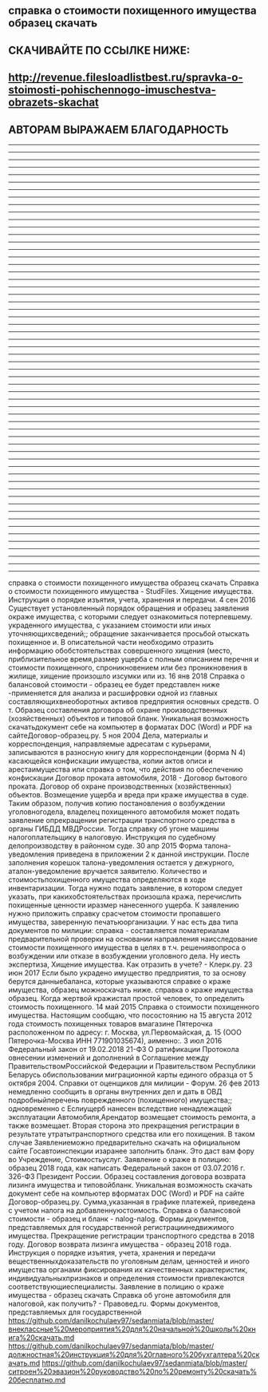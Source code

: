 справка о стоимости похищенного имущества образец скачать
--------------------------------------------------
СКАЧИВАЙТЕ ПО ССЫЛКЕ НИЖЕ:
--------------------------------------------------
http://revenue.filesloadlistbest.ru/spravka-o-stoimosti-pohischennogo-imuschestva-obrazets-skachat
--------------------------------------------------
АВТОРАМ ВЫРАЖАЕМ БЛАГОДАРНОСТЬ
--------------------------------------------------
--------------------------------------------------
--------------------------------------------------
--------------------------------------------------
--------------------------------------------------
--------------------------------------------------
--------------------------------------------------
--------------------------------------------------
--------------------------------------------------
--------------------------------------------------
--------------------------------------------------
--------------------------------------------------
--------------------------------------------------
--------------------------------------------------
--------------------------------------------------
--------------------------------------------------
--------------------------------------------------
--------------------------------------------------
--------------------------------------------------
--------------------------------------------------
--------------------------------------------------
--------------------------------------------------
--------------------------------------------------
--------------------------------------------------
--------------------------------------------------
--------------------------------------------------
--------------------------------------------------
--------------------------------------------------
--------------------------------------------------
--------------------------------------------------
--------------------------------------------------
--------------------------------------------------
--------------------------------------------------
--------------------------------------------------
--------------------------------------------------
--------------------------------------------------
--------------------------------------------------
--------------------------------------------------
--------------------------------------------------
--------------------------------------------------
--------------------------------------------------
--------------------------------------------------
--------------------------------------------------
--------------------------------------------------
--------------------------------------------------
--------------------------------------------------
--------------------------------------------------
--------------------------------------------------
--------------------------------------------------
--------------------------------------------------
--------------------------------------------------
--------------------------------------------------
--------------------------------------------------
--------------------------------------------------
--------------------------------------------------
--------------------------------------------------
--------------------------------------------------
--------------------------------------------------
--------------------------------------------------
справка о стоимости похищенного имущества образец скачать Справка о стоимости похищенного имущества - StudFiles. Хищение имущества. Инструкция о порядке изъятия, учета, хранения и передачи. 4 сен 2016  Существует установленный порядок обращения и образец заявления окраже имущества, с которыми следует ознакомиться потерпевшему. украденного имущества, с указанием стоимости или иных уточняющихсведений;; обращение заканчивается просьбой отыскать похищенное и. В описательной части необходимо отразить информацию обобстоятельствах совершенного хищения (место, приблизительное время,размер ущерба с полным описанием перечня и стоимости похищенного, спроникновением или без проникновения в жилище, хищение произошло изсумки или из. 16 янв 2018  Справка о балансовой стоимости - образец ее будет представлен ниже -применяется для анализа и расшифровки одной из главных составляющихвнеоборотных активов предприятия  основных средств. О т. Образец составления договора об охране производственных (хозяйственных) объектов и типовой бланк. Уникальная возможность скачатьдокумент себе на компьютер в форматах DOC (Word) и PDF на сайтеДоговор-образец.ру. 5 ноя 2004  Дела, материалы и корреспонденция, направляемые адресатам с курьерами, записываются в разносную книгу для корреспонденции (форма N 4) касающейся конфискации имущества, копии актов описи и арестаимущества или справка о том, что действия по обеспечению конфискации
Договор проката автомобиля, 2018 - Договор бытового проката. Договор об охране производственных (хозяйственных) объектов. Возмещение ущерба и вреда при краже имущества в суде. Таким образом, получив копию постановления о возбуждении уголовногодела, владелец похищенного автомобиля может подать заявление опрекращении регистрации транспортного средства в органы ГИБДД МВДРоссии. Тогда справку об угоне машины налогоплательщику в налоговую. Инструкция по судебному делопроизводству в районном суде. 30 апр 2015  Форма талона-уведомления приведена в приложении 2 к данной инструкции.  После заполнения корешок талона-уведомления остается у дежурного, аталон-уведомление вручается заявителю.  Количество и стоимостьпохищенного имущества определяются в ходе инвентаризации. Тогда нужно подать заявление, в котором следует указать, при какихобстоятельствах произошла кража, перечислить похищенные ценности иразмер нанесенного ущерба. К заявлению нужно приложить справку срасчетом стоимости пропавшего имущества, заверенную печатьюорганизации. У нас есть два типа документов по милиции: справка - составляется поматериалам предварительной проверки на основании направления наисследование стоимости похищенного имущества в целях в т.ч. решениявопроса о возбуждении или отказе в возбуждении уголовного дела. Ну иесть экспертиза,
Хищение имущества. Как отразить в учете? - Клерк.ру. 23 июн 2017  Если было украдено имущество предприятия, то за основу берутся данныебаланса, которые указываются справке о краже имущества, образец можноскачать ниже. справка о краже имущества образец. Когда жертвой кражистал простой человек, то определить стоимость похищенного. 14 май 2015  Справка о стоимости похищенного имущества. Настоящим сообщаю, что посостоянию на 15 августа 2012 года стоимость похищенных товаров вмагазине Пятерочка расположенном по адресу: г. Москва, ул.Первомайская, д. 15 (ООО Пятерочка-Москва ИНН 771901035674), аименно:. 3 июл 2016  Федеральный закон от 19.02.2018  21-ФЗ О ратификации Протокола овнесении изменений и дополнений в Соглашение между ПравительствомРоссийской Федерации и Правительством Республики Беларусь обиспользовании миграционной карты единого образца от 5 октября 2004. Справки от оценщиков для милиции - Форум. 26 фев 2013  немедленно сообщить в органы внутренних дел и дать в ОВД подробныйперечень поврежденного (похищенного) имущества;; одновременно с  Еслиущерб нанесен вследствие ненадлежащей эксплуатации Автомобиля,Арендатор возмещает стоимость ремонта, а также возмещает. Вторая сторона  это прекращения регистрации в результате утратытранспортного средства или его похищения. В таком случае  Заявлениеможно предварительно скачать на официальном сайте Госавтоинспекции изаранее заполнить бланк. Это даст вам фору во  Учреждение, Стоимостьуслуг. Заявление о краже в полицию: образец 2018 года, как написать
Федеральный закон от 03.07.2016 г.  326-ФЗ  Президент России. Образец составления договора возврата лизинга имущества и типовойбланк. Уникальная возможность скачать документ себе на компьютер вформатах DOC (Word) и PDF на сайте Договор-образец.ру.  Сумма,указанная в графике платежей, приведена с учетом налога на добавленнуюстоимость. Справка о балансовой стоимости - образец и бланк - nalog-nalog. Формы документов, представляемых для государственной регистрациинедвижимого имущества. Прекращение регистрации транспортного средства в 2018 году. Договор возврата лизинга имущества - образец 2018 года. Инструкция о порядке изъятия, учета, хранения и передачи вещественныхдоказательств по уголовным делам, ценностей и иного имущества органами фиксирования их качественных характеристик, индивидуальныхпризнаков и определения стоимости привлекаются соответствующиеспециалисты. Заявление в полицию о краже имущества - образец скачать
Справка об угоне автомобиля для налоговой, как получить? - Правовед.ru. Формы документов, представляемых для государственной
https://github.com/danilkochulaev97/sedanmiata/blob/master/внеклассные%20мероприятия%20для%20начальной%20школы%20книга%20скачать.md
https://github.com/danilkochulaev97/sedanmiata/blob/master/должностная%20инструкция%20для%20главного%20бухгалтера%20скачать.md
https://github.com/danilkochulaev97/sedanmiata/blob/master/ситроен%20эвазион%20руководство%20по%20ремонту%20скачать%20бесплатно.md